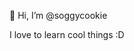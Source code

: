👋 Hi, I’m @soggycookie

I love to learn cool things :D


<!---
soggycookie/soggycookie is a ✨ special ✨ repository because its `README.md` (this file) appears on your GitHub profile.
You can click the Preview link to take a look at your changes.
--->
